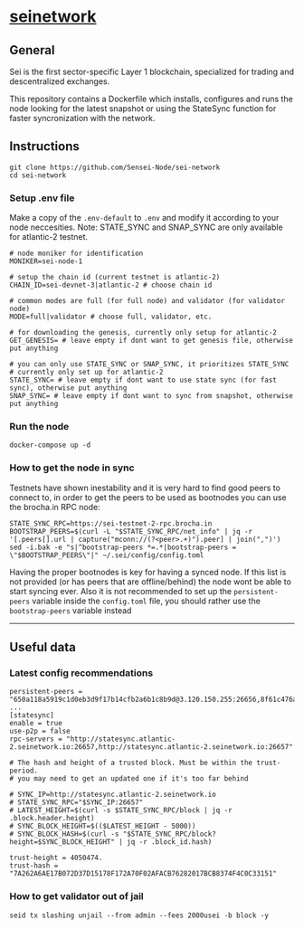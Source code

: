 # [seinetwork](https://www.seinetwork.io/)

## General 

Sei is the first sector-specific Layer 1 blockchain, specialized for trading and descentralized exchanges. 

This repository contains a Dockerfile which installs, configures and runs the node looking for the latest snapshot or using the StateSync function for faster syncronization with the network. 


## Instructions

```
git clone https://github.com/Sensei-Node/sei-network
cd sei-network
``` 

### Setup .env file

Make a copy of the `.env-default` to `.env` and modify it according to your node neccesities. Note: STATE_SYNC and SNAP_SYNC are only available for atlantic-2 testnet.

```
# node moniker for identification
MONIKER=sei-node-1

# setup the chain id (current testnet is atlantic-2)
CHAIN_ID=sei-devnet-3|atlantic-2 # choose chain id

# common modes are full (for full node) and validator (for validator node)
MODE=full|validator # choose full, validator, etc.

# for downloading the genesis, currently only setup for atlantic-2
GET_GENESIS= # leave empty if dont want to get genesis file, otherwise put anything

# you can only use STATE_SYNC or SNAP_SYNC, it prioritizes STATE_SYNC
# currently only set up for atlantic-2
STATE_SYNC= # leave empty if dont want to use state sync (for fast sync), otherwise put anything
SNAP_SYNC= # leave empty if dont want to sync from snapshot, otherwise put anything
```

### Run the node

```
docker-compose up -d
``` 

### How to get the node in sync

Testnets have shown inestability and it is very hard to find good peers to connect to, in order to get the peers to be used as bootnodes you can use the brocha.in RPC node:

```
STATE_SYNC_RPC=https://sei-testnet-2-rpc.brocha.in
BOOTSTRAP_PEERS=$(curl -L "$STATE_SYNC_RPC/net_info" | jq -r '[.peers[].url | capture("mconn://(?<peer>.+)").peer] | join(",")')
sed -i.bak -e "s|^bootstrap-peers *=.*|bootstrap-peers = \"$BOOTSTRAP_PEERS\"|" ~/.sei/config/config.toml
```

Having the proper bootnodes is key for having a synced node. If this list is not provided (or has peers that are offline/behind) the node wont be able to start syncing ever. Also it is not recommended to set up the `persistent-peers` variable inside the `config.toml` file, you should rather use the `bootstrap-peers` variable instead

---

## Useful data

### Latest config recommendations

```
persistent-peers = "650a118a5919c1d0eb3d9f17b14cfb2a6b1c8b9d@3.120.150.255:26656,8f61c476ae8862cf5a965f4cb61eb5e217b61927@18.197.228.134:26656,171d20a5e4a6559046cef78fbdeaea4d786c85ad@162.19.232.131:26656,622edfc381a73cb9a624815831d3cbfecab04e4a@141.94.100.234:26656,862b03573172a3366afe1cabb903ba0552689e63@198.244.228.59:11956,650a118a5919c1d0eb3d9f17b14cfb2a6b1c8b9d@3.120.150.255:26656,79389ef8775ad3310b77fcd935db30f32b5ba764@65.108.136.152:28656,4944c0fb34a76ad537f4eefa1734d6f6a2da5ed0@65.109.115.226:11956,f516643bb00dc73b88af8d259736b8cbdf682bab@65.109.32.174:33656,56a1d17ff164627a1102528014d4d165f9862985@65.109.94.250:27656,8f61c476ae8862cf5a965f4cb61eb5e217b61927@18.197.228.134:27656"
...
[statesync]
enable = true
use-p2p = false
rpc-servers = "http://statesync.atlantic-2.seinetwork.io:26657,http://statesync.atlantic-2.seinetwork.io:26657"

# The hash and height of a trusted block. Must be within the trust-period.
# you may need to get an updated one if it's too far behind

# SYNC_IP=http://statesync.atlantic-2.seinetwork.io
# STATE_SYNC_RPC="$SYNC_IP:26657"
# LATEST_HEIGHT=$(curl -s $STATE_SYNC_RPC/block | jq -r .block.header.height)
# SYNC_BLOCK_HEIGHT=$(($LATEST_HEIGHT - 5000))
# SYNC_BLOCK_HASH=$(curl -s "$STATE_SYNC_RPC/block?height=$SYNC_BLOCK_HEIGHT" | jq -r .block_id.hash)

trust-height = 4050474. 
trust-hash = "7A262A6AE17B072D37D15178F172A70F02AFACB76282017BCB8374F4C0C33151"
```

### How to get validator out of jail

`seid tx slashing unjail --from admin --fees 2000usei -b block -y`
